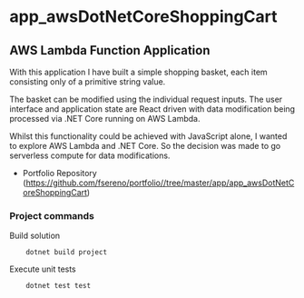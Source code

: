 # app_awsDotNetCoreShoppingCart
## AWS Lambda Function Application

With this application I have built a simple shopping basket, each item consisting only of a primitive string value.

The basket can be modified using the individual request inputs. The user interface and application state are React driven with data modification being processed via .NET Core running on AWS Lambda.

Whilst this functionality could be achieved with JavaScript alone, I wanted to explore AWS Lambda and .NET Core. So the decision was made to go serverless compute for data modifications.

- Portfolio Repository (https://github.com/fsereno/portfolio//tree/master/app/app_awsDotNetCoreShoppingCart)

### Project commands ###

Build solution
```
    dotnet build project
```

Execute unit tests
```
    dotnet test test
```
